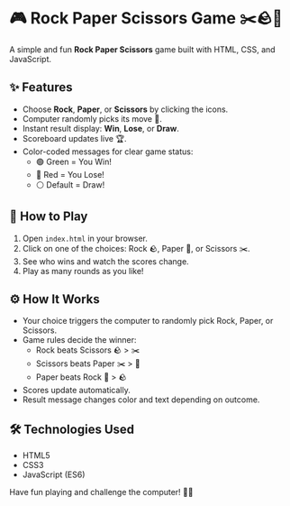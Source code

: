 # 🎮 Rock Paper Scissors Game ✂️🪨📄

A simple and fun **Rock Paper Scissors** game built with HTML, CSS, and JavaScript.


## ✨ Features

- Choose **Rock**, **Paper**, or **Scissors** by clicking the icons.
- Computer randomly picks its move 🤖.
- Instant result display: **Win**, **Lose**, or **Draw**.
- Scoreboard updates live 🏆.
- Color-coded messages for clear game status:
  - 🟢 Green = You Win!
  - 🔴 Red = You Lose!
  - ⚪ Default = Draw!


## 🚀 How to Play

1. Open `index.html` in your browser.
2. Click on one of the choices: Rock 🪨, Paper 📄, or Scissors ✂️.
3. See who wins and watch the scores change.
4. Play as many rounds as you like!

## ⚙️ How It Works

- Your choice triggers the computer to randomly pick Rock, Paper, or Scissors.
- Game rules decide the winner:
  - Rock beats Scissors 🪨 > ✂️
  - Scissors beats Paper ✂️ > 📄
  - Paper beats Rock 📄 > 🪨
- Scores update automatically.
- Result message changes color and text depending on outcome.


## 🛠️ Technologies Used

- HTML5
- CSS3
- JavaScript (ES6)

Have fun playing and challenge the computer! 🤩🎉
